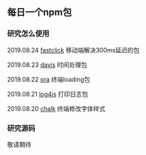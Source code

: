 ## 每日一个npm包

### 研究怎么使用

2019.08.24 [fastclick](https://github.com/lirunkai/npmPackage/tree/master/fastclick_d) 移动端解决300ms延迟的包

2019.08.23 [dayjs](https://github.com/lirunkai/npmPackage/tree/master/dayjs_d) 时间处理包

2019.08.22 [ora](https://github.com/lirunkai/npmPackage/tree/master/ora_d) 终端loading包

2019.08.21 [log4js](https://github.com/lirunkai/npmPackage/tree/master/log4js_d) 打印日志包

2019.08.20 [chalk](https://github.com/lirunkai/npmPackage/tree/master/chalk) 终端修改字体样式

### 研究源码

敬请期待

